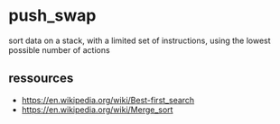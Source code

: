 # push_swap
sort data on a stack, with a limited set of instructions, using the lowest possible number of actions

## ressources
- https://en.wikipedia.org/wiki/Best-first_search
- https://en.wikipedia.org/wiki/Merge_sort
